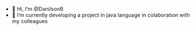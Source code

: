 - 👋 Hi, I’m @DanilsonB
- 🌱 I’m currently developing a project in java language in colaboration with my colleagues 
<!---
DanilsonB/DanilsonB is a ✨ special ✨ repository because its `README.md` (this file) appears on your GitHub profile.
You can click the Preview link to take a look at your changes.
--->
